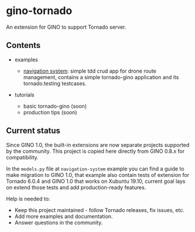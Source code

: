 # gino-tornado

An extension for GINO to support Tornado server.

## Contents

- examples
    - [navigation system](examples/navigation-system/index.md): simple tdd crud app for drone route management, contains a simple tornado-gino application and its tornado.testing testcases.

- tutorials
    - basic tornado-gino (soon)
    - production tips (soon)

## Current status

Since GINO 1.0, the built-in extensions are now separate projects supported by
the community. This project is copied here directly from GINO 0.8.x for
compatibility. 

In the `models.py` file at `navigation-system` example you can find a guide to 
make migration to GINO 1.0, that example also contain tests of extension for
Tornado 6.0.4 and GINO 1.0 that works on Xubuntu 19.10, current goal lays on
extend those tests and add production-ready features.

Help is needed to:

* Keep this project maintained - follow Tornado releases, fix issues, etc.
* Add more examples and documentation.
* Answer questions in the community.
